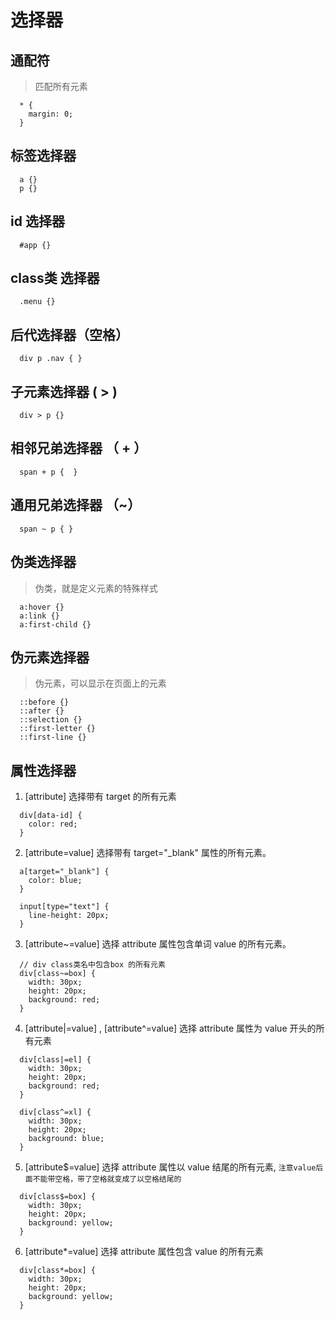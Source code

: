 # 选择器

## 通配符
> 匹配所有元素
```
  * {
    margin: 0;
  }
```

## 标签选择器
```
  a {}
  p {}
```

## id 选择器
```
  #app {}
```

## class类 选择器
```
  .menu {}
```

## 后代选择器（空格）
```
  div p .nav { }
```

## 子元素选择器 ( > )
```
  div > p {}
```

## 相邻兄弟选择器 （ + ）
```
  span + p {  }
```

## 通用兄弟选择器 （~）
```
  span ~ p { }
```

## 伪类选择器 

> 伪类，就是定义元素的特殊样式

```
  a:hover {}
  a:link {}
  a:first-child {}
```

## 伪元素选择器

> 伪元素，可以显示在页面上的元素

```
  ::before {}
  ::after {}
  ::selection {}
  ::first-letter {}
  ::first-line {}
```

## 属性选择器

1. [attribute] 选择带有 target 的所有元素 
```
  div[data-id] {
    color: red;
  }
```

2. [attribute=value] 选择带有 target="_blank" 属性的所有元素。 
```
  a[target="_blank"] {
    color: blue;
  }
  
  input[type="text"] {
    line-height: 20px;
  }
```

3. [attribute~=value] 选择 attribute 属性包含单词 value 的所有元素。
```
  // div class类名中包含box 的所有元素
  div[class~=box] {
    width: 30px;
    height: 20px;
    background: red;
  }
```

4. [attribute|=value] , [attribute^=value] 选择 attribute 属性为 value 开头的所有元素
```
  div[class|=el] {
    width: 30px;
    height: 20px;
    background: red;
  }

  div[class^=xl] {
    width: 30px;
    height: 20px;
    background: blue;
  }
```

5. [attribute$=value] 选择 attribute 属性以 value 结尾的所有元素, `注意value后面不能带空格，带了空格就变成了以空格结尾的`
```
  div[class$=box] {
    width: 30px;
    height: 20px;
    background: yellow;
  }
```

6. [attribute*=value] 选择 attribute 属性包含 value 的所有元素
```
  div[class*=box] {
    width: 30px;
    height: 20px;
    background: yellow;
  }
```


